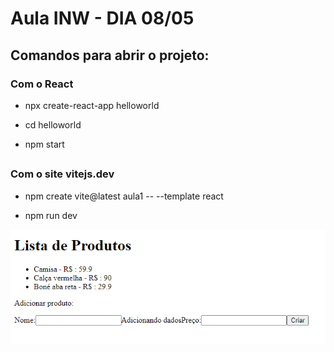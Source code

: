 # Aula INW - DIA 08/05

## Comandos para abrir o projeto:


### Com o React 

- npx create-react-app helloworld

- cd helloworld

- npm start
##

 ### Com o site vitejs.dev
 
 - npm create vite@latest aula1 -- --template react

- npm run dev

<p>
<img src = "src/imagens/PAGINA.png"/>
</p>
